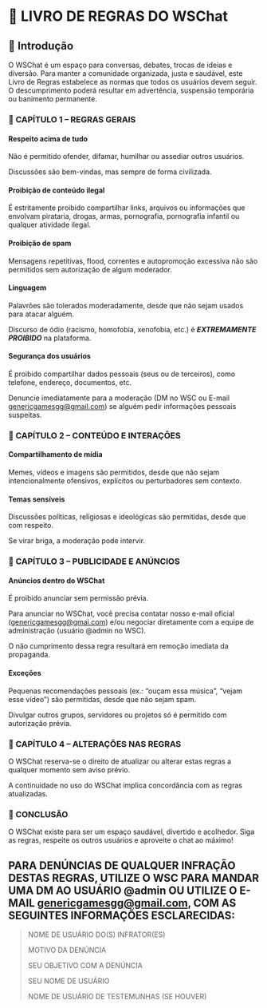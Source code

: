 # 📘 LIVRO DE REGRAS DO WSChat
## 📖 Introdução

O WSChat é um espaço para conversas, debates, trocas de ideias e diversão.
Para manter a comunidade organizada, justa e saudável, este Livro de Regras estabelece as normas que todos os usuários devem seguir.
O descumprimento poderá resultar em advertência, suspensão temporária ou banimento permanente.

### 📜 CAPÍTULO 1 – REGRAS GERAIS

#### Respeito acima de tudo

Não é permitido ofender, difamar, humilhar ou assediar outros usuários.

Discussões são bem-vindas, mas sempre de forma civilizada.

#### Proibição de conteúdo ilegal

É estritamente proibido compartilhar links, arquivos ou informações que envolvam pirataria, drogas, armas, pornografia, pornografia infantil ou qualquer atividade ilegal.

#### Proibição de spam

Mensagens repetitivas, flood, correntes e autopromoção excessiva não são permitidos sem autorização de algum moderador.

#### Linguagem

Palavrões são tolerados moderadamente, desde que não sejam usados para atacar alguém.

Discurso de ódio (racismo, homofobia, xenofobia, etc.) é ***EXTREMAMENTE PROIBIDO*** na plataforma.

#### Segurança dos usuários

É proibido compartilhar dados pessoais (seus ou de terceiros), como telefone, endereço, documentos, etc.

Denuncie imediatamente para a moderação (DM no WSC ou E-mail genericgamesgg@gmail.com) se alguém pedir informações pessoais suspeitas.

### 📜 CAPÍTULO 2 – CONTEÚDO E INTERAÇÕES

#### Compartilhamento de mídia

Memes, vídeos e imagens são permitidos, desde que não sejam intencionalmente ofensivos, explícitos ou perturbadores sem contexto.

#### Temas sensíveis

Discussões políticas, religiosas e ideológicas são permitidas, desde que com respeito.

Se virar briga, a moderação pode intervir.

### 📜 CAPÍTULO 3 – PUBLICIDADE E ANÚNCIOS

#### Anúncios dentro do WSChat

É proibido anunciar sem permissão prévia.

Para anunciar no WSChat, você precisa contatar nosso e-mail oficial (genericgamesgg@gmai.com) e/ou negociar diretamente com a equipe de administração (usuário @admin no WSC).

O não cumprimento dessa regra resultará em remoção imediata da propaganda.

#### Exceções

Pequenas recomendações pessoais (ex.: “ouçam essa música”, “vejam esse vídeo”) são permitidas, desde que não sejam spam.

Divulgar outros grupos, servidores ou projetos só é permitido com autorização prévia.


### 📜 CAPÍTULO 4 – ALTERAÇÕES NAS REGRAS

O WSChat reserva-se o direito de atualizar ou alterar estas regras a qualquer momento sem aviso prévio.

A continuidade no uso do WSChat implica concordância com as regras atualizadas.

### 📌 CONCLUSÃO

O WSChat existe para ser um espaço saudável, divertido e acolhedor.
Siga as regras, respeite os outros usuários e aproveite o chat ao máximo!

## PARA DENÚNCIAS DE QUALQUER INFRAÇÃO DESTAS REGRAS, UTILIZE O WSC PARA MANDAR UMA DM AO USUÁRIO @admin OU UTILIZE O E-MAIL genericgamesgg@gmail.com, COM AS SEGUINTES INFORMAÇÕES ESCLARECIDAS:
> NOME DE USUÁRIO DO(S) INFRATOR(ES)
> 
> MOTIVO DA DENÚNCIA
> 
> SEU OBJETIVO COM A DENÚNCIA
> 
> SEU NOME DE USUÁRIO
> 
> NOME DE USUÁRIO DE TESTEMUNHAS (SE HOUVER)

